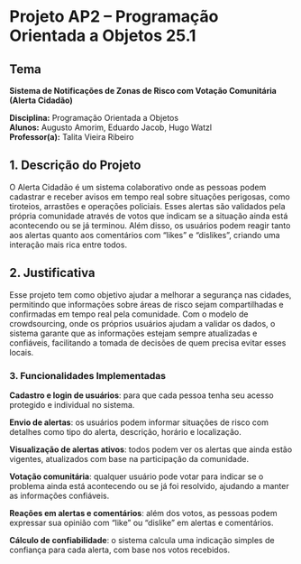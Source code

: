 # Projeto AP2 – Programação Orientada a Objetos 25.1

## Tema  
**Sistema de Notificações de Zonas de Risco com Votação Comunitária (Alerta Cidadão)**

**Disciplina:** Programação Orientada a Objetos  
**Alunos:** Augusto Amorim, Eduardo Jacob, Hugo Watzl  
**Professor(a):** Talita Vieira Ribeiro  

## 1. Descrição do Projeto
O Alerta Cidadão é um sistema colaborativo onde as pessoas podem cadastrar e receber avisos em tempo real sobre situações perigosas, como tiroteios, arrastões e operações policiais. Esses alertas são validados pela própria comunidade através de votos que indicam se a situação ainda está acontecendo ou se já terminou. 
Além disso, os usuários podem reagir tanto aos alertas quanto aos comentários com “likes” e “dislikes”, criando uma interação mais rica entre todos.

## 2. Justificativa
Esse projeto tem como objetivo ajudar a melhorar a segurança nas cidades, permitindo que informações sobre áreas de risco sejam compartilhadas e confirmadas em tempo real pela comunidade.  Com o modelo de crowdsourcing, onde os próprios usuários ajudam a validar os dados, o sistema garante que as informações estejam sempre atualizadas e confiáveis, facilitando a tomada de decisões de quem precisa evitar esses locais.

### 3. Funcionalidades Implementadas
**Cadastro e login de usuários**: para que cada pessoa tenha seu acesso protegido e individual no sistema.

**Envio de alertas**: os usuários podem informar situações de risco com detalhes como tipo do alerta, descrição, horário e localização.

**Visualização de alertas ativos**: todos podem ver os alertas que ainda estão vigentes, atualizados com base na participação da comunidade.

**Votação comunitária**: qualquer usuário pode votar para indicar se o problema ainda está acontecendo ou se já foi resolvido, ajudando a manter as informações confiáveis.

**Reações em alertas e comentários**: além dos votos, as pessoas podem expressar sua opinião com “like” ou “dislike” em alertas e comentários.

**Cálculo de confiabilidade**: o sistema calcula uma indicação simples de confiança para cada alerta, com base nos votos recebidos.